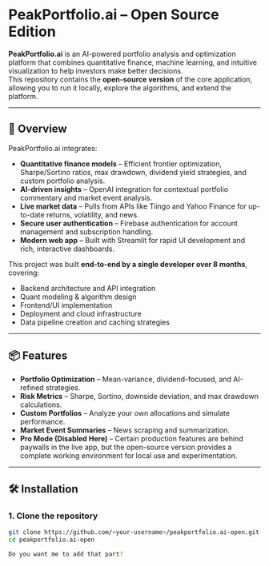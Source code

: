 # PeakPortfolio.ai – Open Source Edition

**PeakPortfolio.ai** is an AI-powered portfolio analysis and optimization platform that combines quantitative finance, machine learning, and intuitive visualization to help investors make better decisions.  
This repository contains the **open-source version** of the core application, allowing you to run it locally, explore the algorithms, and extend the platform.

---

## 🚀 Overview

PeakPortfolio.ai integrates:

- **Quantitative finance models** – Efficient frontier optimization, Sharpe/Sortino ratios, max drawdown, dividend yield strategies, and custom portfolio analysis.
- **AI-driven insights** – OpenAI integration for contextual portfolio commentary and market event analysis.
- **Live market data** – Pulls from APIs like Tiingo and Yahoo Finance for up-to-date returns, volatility, and news.
- **Secure user authentication** – Firebase authentication for account management and subscription handling.
- **Modern web app** – Built with Streamlit for rapid UI development and rich, interactive dashboards.

This project was built **end-to-end by a single developer over 8 months**, covering:

- Backend architecture and API integration  
- Quant modeling & algorithm design  
- Frontend/UI implementation  
- Deployment and cloud infrastructure  
- Data pipeline creation and caching strategies  

---

## 📦 Features

- **Portfolio Optimization** – Mean-variance, dividend-focused, and AI-refined strategies.
- **Risk Metrics** – Sharpe, Sortino, downside deviation, and max drawdown calculations.
- **Custom Portfolios** – Analyze your own allocations and simulate performance.
- **Market Event Summaries** – News scraping and summarization.
- **Pro Mode (Disabled Here)** – Certain production features are behind paywalls in the live app, but the open-source version provides a complete working environment for local use and experimentation.

---

## 🛠️ Installation

### 1. Clone the repository
```bash
git clone https://github.com/<your-username>/peakportfolio.ai-open.git
cd peakportfolio.ai-open

Do you want me to add that part?
